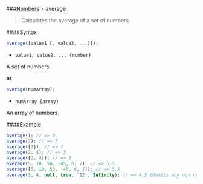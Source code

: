 ###[Numbers](../) > average


>Calculates the average of a set of numbers.

####Syntax
```js
average([value1 [, value2, ...]]);
```

- <code>value1, value2, ... {number}</code>

A set of numbers.

**or**

```js
average(numArray);
```

- <code>numArray {array}</code>

An array of numbers.

####Example
```js
average(); // => 0
average(7); // => 7
average([7]); // => 7
average(2, 4); // => 3
average([2, 4]); // => 3
average(5, 10, 50, -45, 6, 7); // => 5.5
average([5, 10, 50, -45, 6, 7]); // => 5.5
average(5, 4, null, true, '12', Infinity); // => 4.5 (Ommits any non number value)
```